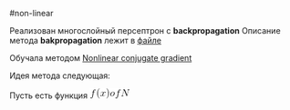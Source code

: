 #non-linear

Реализован многослойный персептрон с **backpropagation**
Описание метода **bakpropagation** лежит в [файле]( https://github.com/okiochan/network-optimize/blob/master/backprop.docx)

Обучала методом [Nonlinear conjugate gradient ]( https://en.wikipedia.org/wiki/Nonlinear_conjugate_gradient_method)

Идея метода следующая:

Пусть есть функция 
![](https://raw.githubusercontent.com/okiochan/network-optimize/master/formula/n1.gif)